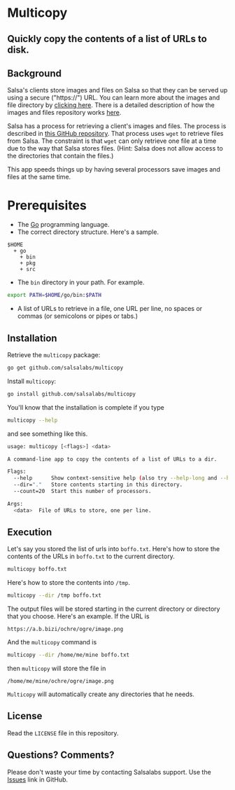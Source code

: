 # Multicopy
## Quickly copy the contents of a list of URLs to disk.

## Background
Salsa's clients store images and files on Salsa so that they can 
be served up using a secure ("https://") URL.  You can learn more
about the images and file directory by [clicking here](https://help.salsalabs.com/hc/en-us/articles/223342607-Upload-images-or-files-to-Salsa).
There is a detailed description of how the images and files repository works [here](https://help.salsalabs.com/hc/en-us/articles/223342727-Managing-files-uploaded-to-Salsa). 

Salsa has a process for retrieving a client's images and files.
The process is described in [this GitHub repository](https://gist.github.com/salsalabs/7c1c69f9cae6280a5a8f).  That
process uses `wget` to retrieve files from Salsa.  The constraint
is that `wget` can only retrieve one file at a time due to the way
that Salsa stores files.  (Hint: Salsa does not allow access to
the directories that contain the files.)

This app speeds things up by having several processors save images
and files at the same time.
# Prerequisites
* The [Go](https://golang.org/doc/install) programming language.
* The correct directory structure.  Here's a sample.
```
$HOME
  + go
    + bin
    + pkg
    + src
```
* The `bin` directory in your path.  For example.
```bash
export PATH=$HOME/go/bin:$PATH
```
* A list of URLs to retrieve in a file, one URL per line, no spaces
or commas (or semicolons or pipes or tabs.)

## Installation

Retrieve the `multicopy` package:
```bash
go get github.com/salsalabs/multicopy
```
Install `multicopy`:
```bash
go install github.com/salsalabs/multicopy
```
You'll know that the installation is complete if you type
```bash
multicopy --help
```
and see something like this.
```bash
usage: multicopy [<flags>] <data>

A command-line app to copy the contents of a list of URLs to a dir.

Flags:
  --help      Show context-sensitive help (also try --help-long and --help-man).
  --dir="."   Store contents starting in this directory.
  --count=20  Start this number of processors.

Args:
  <data>  File of URLs to store, one per line.
```
## Execution
Let's say you stored the list of urls into `boffo.txt`.  Here's how
to store the contents of the URLs in `boffo.txt` to the current 
directory.
```bash
multicopy boffo.txt
```
Here's how to store the contents into `/tmp`.
```bash
multicopy --dir /tmp boffo.txt
```
The output files will be stored starting in the current directory or directory that you choose. Here's an example.  If the URL is

`https://a.b.bizi/ochre/ogre/image.png`

And the `multicopy` command is 
```bash
multicopy --dir /home/me/mine boffo.txt
```
then `multicopy` will store the file in

`/home/me/mine/ochre/ogre/image.png`

`Multicopy` will automatically create any directories that he needs.

## License
Read the `LICENSE` file in this repository.
## Questions?  Comments?
Please don't waste your time by contacting Salsalabs support. Use the [Issues](https://github.com/salsalabs/multicopy/issues) link
in GitHub. 
